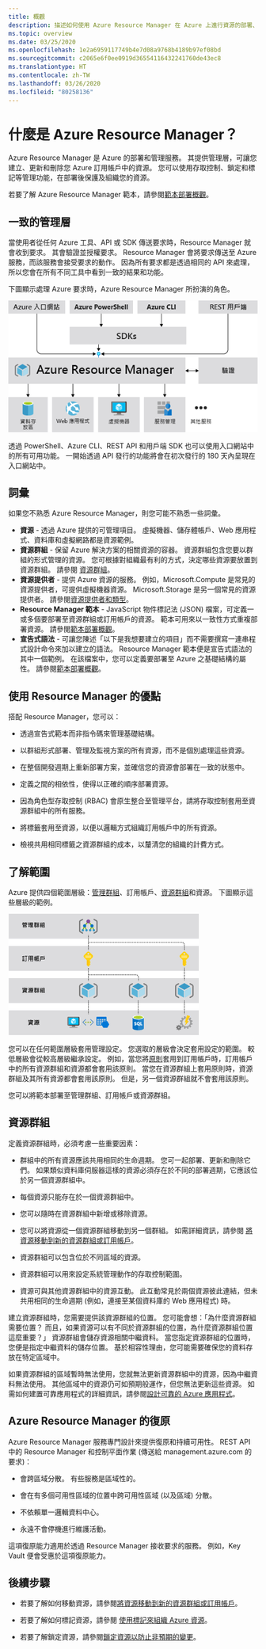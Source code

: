 ```yaml
---
title: 概觀
description: 描述如何使用 Azure Resource Manager 在 Azure 上進行資源的部署、管理及存取控制。
ms.topic: overview
ms.date: 03/25/2020
ms.openlocfilehash: 1e2a6959117749b4e7d08a9768b4189b97ef08bd
ms.sourcegitcommit: c2065e6f0ee0919d36554116432241760de43ec8
ms.translationtype: HT
ms.contentlocale: zh-TW
ms.lasthandoff: 03/26/2020
ms.locfileid: "80258136"
---
```

# <a name="what-is-azure-resource-manager"></a>什麼是 Azure Resource Manager？

Azure Resource Manager 是 Azure 的部署和管理服務。 其提供管理層，可讓您建立、更新和刪除您 Azure 訂用帳戶中的資源。 您可以使用存取控制、鎖定和標記等管理功能，在部署後保護及組織您的資源。

若要了解 Azure Resource Manager 範本，請參閱[範本部署概觀](../templates/overview.md)。

## <a name="consistent-management-layer"></a>一致的管理層

當使用者從任何 Azure 工具、API 或 SDK 傳送要求時，Resource Manager 就會收到要求。 其會驗證並授權要求。 Resource Manager 會將要求傳送至 Azure 服務，而該服務會接受要求的動作。 因為所有要求都是透過相同的 API 來處理，所以您會在所有不同工具中看到一致的結果和功能。

下圖顯示處理 Azure 要求時，Azure Resource Manager 所扮演的角色。

![Resource Manager 要求模型](./media/overview/consistent-management-layer.png)

透過 PowerShell、Azure CLI、REST API 和用戶端 SDK 也可以使用入口網站中的所有可用功能。 一開始透過 API 發行的功能將會在初次發行的 180 天內呈現在入口網站中。

## <a name="terminology"></a>詞彙

如果您不熟悉 Azure Resource Manager，則您可能不熟悉一些詞彙。

* **資源** - 透過 Azure 提供的可管理項目。 虛擬機器、儲存體帳戶、Web 應用程式、資料庫和虛擬網路都是資源範例。
* **資源群組** - 保留 Azure 解決方案的相關資源的容器。 資源群組包含您要以群組的形式管理的資源。 您可根據對組織最有利的方式，決定哪些資源要放置到資源群組。 請參閱 [資源群組](#resource-groups)。
* **資源提供者** - 提供 Azure 資源的服務。 例如，Microsoft.Compute 是常見的資源提供者，可提供虛擬機器資源。 Microsoft.Storage 是另一個常見的資源提供者。 請參閱[資源提供者和類型](resource-providers-and-types.md)。
* **Resource Manager 範本** - JavaScript 物件標記法 (JSON) 檔案，可定義一或多個要部署至資源群組或訂用帳戶的資源。 範本可用來以一致性方式重複部署資源。 請參閱[範本部署概觀](../templates/overview.md)。
* **宣告式語法** - 可讓您陳述「以下是我想要建立的項目」而不需要撰寫一連串程式設計命令來加以建立的語法。 Resource Manager 範本便是宣告式語法的其中一個範例。 在該檔案中，您可以定義要部署至 Azure 之基礎結構的屬性。  請參閱[範本部署概觀](../templates/overview.md)。

## <a name="the-benefits-of-using-resource-manager"></a>使用 Resource Manager 的優點

搭配 Resource Manager，您可以：

* 透過宣告式範本而非指令碼來管理基礎結構。

* 以群組形式部署、管理及監視方案的所有資源，而不是個別處理這些資源。

* 在整個開發週期上重新部署方案，並確信您的資源會部署在一致的狀態中。

* 定義之間的相依性，使得以正確的順序部署資源。

* 因為角色型存取控制 (RBAC) 會原生整合至管理平台，請將存取控制套用至資源群組中的所有服務。

* 將標籤套用至資源，以便以邏輯方式組織訂用帳戶中的所有資源。

* 檢視共用相同標籤之資源群組的成本，以釐清您的組織的計費方式。

## <a name="understand-scope"></a>了解範圍

Azure 提供四個範圍層級：[管理群組](../../governance/management-groups/overview.md)、訂用帳戶、[資源群組](#resource-groups)和資源。 下圖顯示這些層級的範例。

![影響範圍](./media/overview/scope-levels.png)

您可以在任何範圍層級套用管理設定。 您選取的層級會決定套用設定的範圍。 較低層級會從較高層級繼承設定。 例如，當您將[原則](../../governance/policy/overview.md)套用到訂用帳戶時，訂用帳戶中的所有資源群組和資源都會套用該原則。 當您在資源群組上套用原則時，資源群組及其所有資源都會套用該原則。 但是，另一個資源群組就不會套用該原則。

您可以將範本部署至管理群組、訂用帳戶或資源群組。

## <a name="resource-groups"></a>資源群組

定義資源群組時，必須考慮一些重要因素：

* 群組中的所有資源應該共用相同的生命週期。 您可一起部署、更新和刪除它們。 如果類似資料庫伺服器這樣的資源必須存在於不同的部署週期，它應該位於另一個資源群組中。

* 每個資源只能存在於一個資源群組中。

* 您可以隨時在資源群組中新增或移除資源。

* 您可以將資源從一個資源群組移動到另一個群組。 如需詳細資訊，請參閱 [將資源移動到新的資源群組或訂用帳戶](move-resource-group-and-subscription.md)。

* 資源群組可以包含位於不同區域的資源。

* 資源群組可以用來設定系統管理動作的存取控制範圍。

* 資源可與其他資源群組中的資源互動。 此互動常見於兩個資源彼此連結，但未共用相同的生命週期 (例如，連接至某個資料庫的 Web 應用程式) 時。

建立資源群組時，您需要提供該資源群組的位置。 您可能會想：「為什麼資源群組需要位置？ 而且，如果資源可以有不同於資源群組的位置，為什麼資源群組位置這麼重要？」 資源群組會儲存資源相關中繼資料。 當您指定資源群組的位置時，您便是指定中繼資料的儲存位置。 基於相容性理由，您可能需要確保您的資料存放在特定區域中。

如果資源群組的區域暫時無法使用，您就無法更新資源群組中的資源，因為中繼資料無法使用。 其他區域中的資源仍可如預期般運作，但您無法更新這些資源。 如需如何建置可靠應用程式的詳細資訊，請參閱[設計可靠的 Azure 應用程式](/azure/architecture/checklist/resiliency-per-service)。

## <a name="resiliency-of-azure-resource-manager"></a>Azure Resource Manager 的復原

Azure Resource Manager 服務專門設計來提供復原和持續可用性。 REST API 中的 Resource Manager 和控制平面作業 (傳送給 management.azure.com 的要求)：

* 會跨區域分散。 有些服務是區域性的。

* 會在有多個可用性區域的位置中跨可用性區域 (以及區域) 分散。

* 不依賴單一邏輯資料中心。

* 永遠不會停機進行維護活動。

這項復原能力適用於透過 Resource Manager 接收要求的服務。 例如，Key Vault 便會受惠於這項復原能力。

## <a name="next-steps"></a>後續步驟

* 若要了解如何移動資源，請參閱[將資源移動到新的資源群組或訂用帳戶](move-resource-group-and-subscription.md)。

* 若要了解如何標記資源，請參閱 [使用標記來組織 Azure 資源](tag-resources.md)。

* 若要了解鎖定資源，請參閱[鎖定資源以防止非預期的變更](lock-resources.md)。
